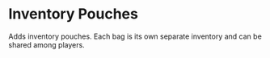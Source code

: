 # Inventory Pouches

Adds inventory pouches. Each bag is its own separate inventory and can be shared among players.
